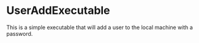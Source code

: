 # UserAddExecutable
This is a simple executable that will add a user to the local machine with a password.
